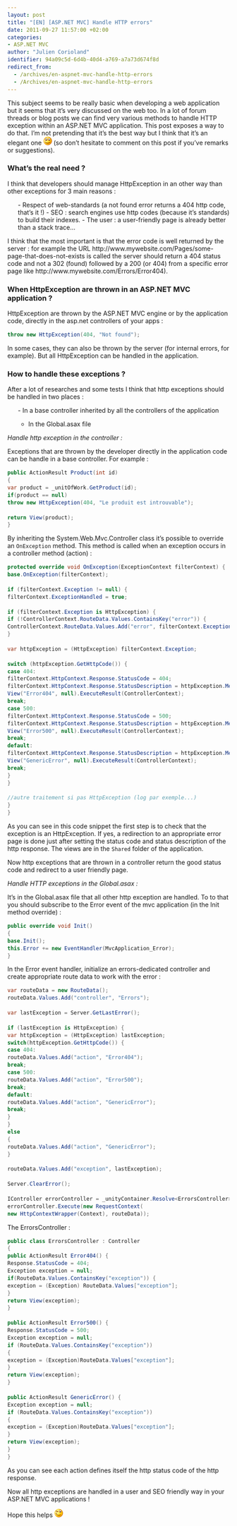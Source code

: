 ```yaml
---
layout: post
title: "[EN] [ASP.NET MVC] Handle HTTP errors"
date: 2011-09-27 11:57:00 +02:00
categories:
- ASP.NET MVC
author: "Julien Corioland"
identifier: 94a09c5d-6d4b-40d4-a769-a7a73d674f8d
redirect_from:
  - /archives/en-aspnet-mvc-handle-http-errors
  - /Archives/en-aspnet-mvc-handle-http-errors
---
```


This subject seems to be really basic when developing a web application but it seems that it’s very discussed on the web too. In a lot of forum threads or blog posts we can find very various methods to handle HTTP exception within an ASP.NET MVC application. This post exposes a way to do that. I’m not pretending that it’s the best way but I think that it’s an elegant one ![image](/images/en-aspnet-mvc-handle-http-errors/82ea65f8-bfc3-4ca3-a380-27907ed6cd55.jpg) (so don’t hesitate to comment on this post if you’ve remarks or suggestions).

### What’s the real need ?

I think that developers should manage HttpException in an other way than other exceptions for 3 main reasons :

<ol>- Respect of web-standards (a not found error returns a 404 http code, that’s it !)
- SEO : search engines use http codes (because it’s standards) to build their indexes.
- The user : a user-friendly page is already better than a stack trace…
</ol>I think that the most important is that the error code is well returned by the server : for example the URL http://www.mywebsite.com/Pages/some-page-that-does-not-exists is called the server should return a 404 status code and not a 302 (found) followed by a 200 (or 404) from a specific error page like http://www.mywebsite.com/Errors/Error404).

###  When HttpException are thrown in an ASP.NET MVC application ?

HttpException are thrown by the ASP.NET MVC engine or by the application code, directly in the asp.net controllers of your apps :

```csharp
throw new HttpException(404, "Not found");
```

In some cases, they can also be thrown by the server (for internal errors, for example). But all HttpException can be handled in the application.

### How to handle these exceptions ?

After a lot of researches and some tests I think that http exceptions should be handled in two places :

<ol>
- In a base controller inherited by all the controllers of the application

- In the Global.asax file

</ol>

*Handle http exception in the controller :*

Exceptions that are thrown by the developer directly in the application code can be handle in a base controller. For example :

```csharp
public ActionResult Product(int id)
{
var product = _unitOfWork.GetProduct(id);
if(product == null)
throw new HttpException(404, "Le produit est introuvable");

return View(product);
}
```

By inheriting the System.Web.Mvc.Controller class it’s possible to override an `OnException` method. This method is called when an exception occurs in a controller method (action) :

```csharp
protected override void OnException(ExceptionContext filterContext) {
base.OnException(filterContext);

if (filterContext.Exception != null) {
filterContext.ExceptionHandled = true;

if (filterContext.Exception is HttpException) {
if (!ControllerContext.RouteData.Values.ContainsKey("error")) {
ControllerContext.RouteData.Values.Add("error", filterContext.Exception);
}

var httpException = (HttpException) filterContext.Exception;

switch (httpException.GetHttpCode()) {
case 404:
filterContext.HttpContext.Response.StatusCode = 404;
filterContext.HttpContext.Response.StatusDescription = httpException.Message;
View("Error404", null).ExecuteResult(ControllerContext);
break;
case 500:
filterContext.HttpContext.Response.StatusCode = 500;
filterContext.HttpContext.Response.StatusDescription = httpException.Message;
View("Error500", null).ExecuteResult(ControllerContext);
break;
default:
filterContext.HttpContext.Response.StatusDescription = httpException.Message;
View("GenericError", null).ExecuteResult(ControllerContext);
break;
}
}

//autre traitement si pas HttpException (log par exemple...)
}
}
```

As you can see in this code snippet the first step is to check that the exception is an HttpException. If yes, a redirection to an appropriate error page is done just after setting the status code and status description of the http response. The views are in the `Shared` folder of the application.

Now http exceptions that are thrown in a controller return the good status code and redirect to a user friendly page.

*Handle HTTP exceptions in the Global.asax :*

It’s in the Global.asax file that all other http exception are handled. To to that you should subscribe to the Error event of the mvc application (in the Init method override) :

```csharp
public override void Init()
{
base.Init();
this.Error += new EventHandler(MvcApplication_Error);
}
```

In the Error event handler, initialize an errors-dedicated controller and create appropriate route data to work with the error :

```csharp
var routeData = new RouteData();
routeData.Values.Add("controller", "Errors");

var lastException = Server.GetLastError();

if (lastException is HttpException) {
var httpException = (HttpException) lastException;
switch(httpException.GetHttpCode()) {
case 404:
routeData.Values.Add("action", "Error404");
break;
case 500:
routeData.Values.Add("action", "Error500");
break;
default:
routeData.Values.Add("action", "GenericError");
break;
}
}
else
{
routeData.Values.Add("action", "GenericError");
}

routeData.Values.Add("exception", lastException);

Server.ClearError();

IController errorController = _unityContainer.Resolve<ErrorsController>();
errorController.Execute(new RequestContext(
new HttpContextWrapper(Context), routeData));
```

The ErrorsController :

```csharp
public class ErrorsController : Controller
{
public ActionResult Error404() {
Response.StatusCode = 404;
Exception exception = null;
if(RouteData.Values.ContainsKey("exception")) {
exception = (Exception) RouteData.Values["exception"];
}
return View(exception);
}

public ActionResult Error500() {
Response.StatusCode = 500;
Exception exception = null;
if (RouteData.Values.ContainsKey("exception"))
{
exception = (Exception)RouteData.Values["exception"];
}
return View(exception);
}

public ActionResult GenericError() {
Exception exception = null;
if (RouteData.Values.ContainsKey("exception"))
{
exception = (Exception)RouteData.Values["exception"];
}
return View(exception);
}
}
```

As you can see each action defines itself the http status code of the http response.

Now all http exceptions are handled in a user and SEO friendly way in your ASP.NET MVC applications !

Hope this helps ![image](/images/en-aspnet-mvc-handle-http-errors/e89176b7-5f2f-448f-9823-134e65753d2f.jpg)

